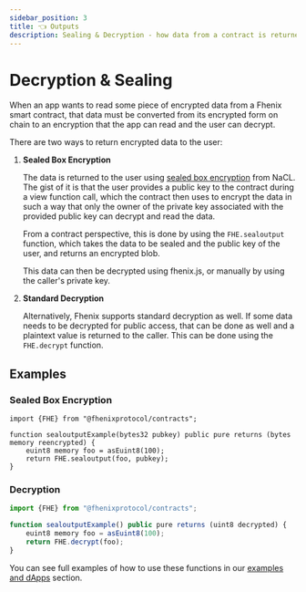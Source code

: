 ```yaml
---
sidebar_position: 3
title: 👈 Outputs
description: Sealing & Decryption - how data from a contract is returned 
---
```


# Decryption & Sealing

When an app wants to read some piece of encrypted data from a Fhenix smart contract, that data must be converted from its encrypted form on chain to an encryption that the app can read and the user can decrypt.

There are two ways to return encrypted data to the user:

1. **Sealed Box Encryption**

    The data is returned to the user using [sealed box encryption](https://bitbeans.gitbooks.io/libsodium-net/content/public-key\_cryptography/sealed\_boxes.html) from NaCL. The gist of it is that the user provides a public key to the contract during a view function call, which the contract then uses to encrypt the data in such a way that only the owner of the private key associated with the provided public key can decrypt and read the data.

    From a contract perspective, this is done by using the `FHE.sealoutput` function, which takes the data to be sealed and the public key of the user, and returns an encrypted blob.

    This data can then be decrypted using fhenix.js, or manually by using the caller's private key.

2. **Standard Decryption**

    Alternatively, Fhenix supports standard decryption as well. If some data needs to be decrypted for public access, that can be done as well and a plaintext value is returned to the caller.
    This can be done using the `FHE.decrypt` function.

## Examples

### Sealed Box Encryption

```solidity
import {FHE} from "@fhenixprotocol/contracts";

function sealoutputExample(bytes32 pubkey) public pure returns (bytes memory reencrypted) {
    euint8 memory foo = asEuint8(100);
    return FHE.sealoutput(foo, pubkey);
}
```

### Decryption

```Javascript
import {FHE} from "@fhenixprotocol/contracts";

function sealoutputExample() public pure returns (uint8 decrypted) {
    euint8 memory foo = asEuint8(100);
    return FHE.decrypt(foo);
}
```

You can see full examples of how to use these functions in our [examples and dApps](../Examples%20and%20References/Examples-fheDapps.md) section.
